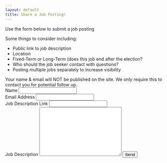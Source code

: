 ```yaml
---
layout: default
title: Share a Job Posting!
---
```


<div id="contact">

<div class="contactContent">

  <p class="intro">Use the form below to submit a job posting</p>

 <p>Some things to consider including:</p>
  <ul>
    <li>Public link to job description </li>
    <li>Location</li>
    <li>Fixed-Term or Long-Term (does this job end after the election?</li>
    <li>Who should the job seeker contact with questions?</li>
    <li>Posting multiple jobs separately to increase visibility</li>
  </ul>
Your name & email will NOT be published on the site. We only require this to contact you for potential follow up.
</div>

  <form action="https://formspree.io/lena@progressivedatajobs.org" method="POST">
    <input type="hidden" name="_subject" value="New job post!" />
    <label for="name">Name</label>
    <input type="text" id="name" name="name" class="full-width"><br>
    <label for="email">Email Address</label>
    <input type="email" id="email" name="_replyto" class="full-width"><br>
    <label for="link">Job Description Link</label>
    <input type="text" id="link" name="link" class="full-width"><br>
    <label for="message">Job Description</label>
    <textarea name="message" id="message" cols="30" rows="10" class="full-width"></textarea>
    <input type="submit" value="Send" class="button">
  </form>

</div>
